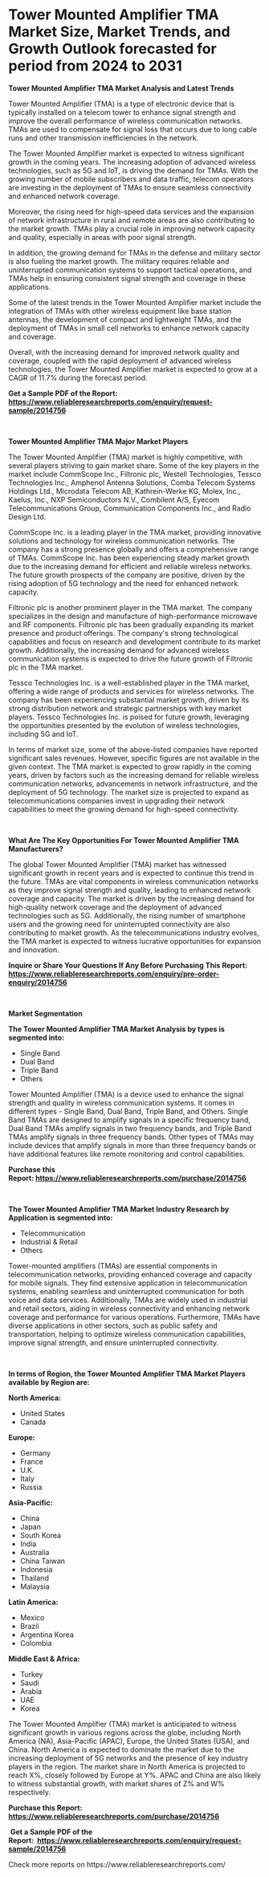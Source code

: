 <p><h1>Tower Mounted Amplifier TMA Market Size, Market Trends, and Growth Outlook forecasted for period from 2024 to 2031</h1></p><p><strong>Tower Mounted Amplifier TMA Market Analysis and Latest Trends</strong></p>
<p><p>Tower Mounted Amplifier (TMA) is a type of electronic device that is typically installed on a telecom tower to enhance signal strength and improve the overall performance of wireless communication networks. TMAs are used to compensate for signal loss that occurs due to long cable runs and other transmission inefficiencies in the network.</p><p>The Tower Mounted Amplifier market is expected to witness significant growth in the coming years. The increasing adoption of advanced wireless technologies, such as 5G and IoT, is driving the demand for TMAs. With the growing number of mobile subscribers and data traffic, telecom operators are investing in the deployment of TMAs to ensure seamless connectivity and enhanced network coverage.</p><p>Moreover, the rising need for high-speed data services and the expansion of network infrastructure in rural and remote areas are also contributing to the market growth. TMAs play a crucial role in improving network capacity and quality, especially in areas with poor signal strength.</p><p>In addition, the growing demand for TMAs in the defense and military sector is also fueling the market growth. The military requires reliable and uninterrupted communication systems to support tactical operations, and TMAs help in ensuring consistent signal strength and coverage in these applications.</p><p>Some of the latest trends in the Tower Mounted Amplifier market include the integration of TMAs with other wireless equipment like base station antennas, the development of compact and lightweight TMAs, and the deployment of TMAs in small cell networks to enhance network capacity and coverage.</p><p>Overall, with the increasing demand for improved network quality and coverage, coupled with the rapid deployment of advanced wireless technologies, the Tower Mounted Amplifier market is expected to grow at a CAGR of 11.7% during the forecast period.</p></p>
<p><strong>Get a Sample PDF of the Report:&nbsp; <a href="https://www.reliableresearchreports.com/enquiry/request-sample/2014756">https://www.reliableresearchreports.com/enquiry/request-sample/2014756</a></strong></p>
<p>&nbsp;</p>
<p><strong>Tower Mounted Amplifier TMA Major Market Players</strong></p>
<p><p>The Tower Mounted Amplifier (TMA) market is highly competitive, with several players striving to gain market share. Some of the key players in the market include CommScope Inc., Filtronic plc, Westell Technologies, Tessco Technologies Inc., Amphenol Antenna Solutions, Comba Telecom Systems Holdings Ltd., Microdata Telecom AB, Kathrein-Werke KG, Molex, Inc., Kaelus, Inc., NXP Semiconductors N.V., Combilent A/S, Eyecom Telecommunications Group, Communication Components Inc., and Radio Design Ltd.</p><p>CommScope Inc. is a leading player in the TMA market, providing innovative solutions and technology for wireless communication networks. The company has a strong presence globally and offers a comprehensive range of TMAs. CommScope Inc. has been experiencing steady market growth due to the increasing demand for efficient and reliable wireless networks. The future growth prospects of the company are positive, driven by the rising adoption of 5G technology and the need for enhanced network capacity.</p><p>Filtronic plc is another prominent player in the TMA market. The company specializes in the design and manufacture of high-performance microwave and RF components. Filtronic plc has been gradually expanding its market presence and product offerings. The company's strong technological capabilities and focus on research and development contribute to its market growth. Additionally, the increasing demand for advanced wireless communication systems is expected to drive the future growth of Filtronic plc in the TMA market.</p><p>Tessco Technologies Inc. is a well-established player in the TMA market, offering a wide range of products and services for wireless networks. The company has been experiencing substantial market growth, driven by its strong distribution network and strategic partnerships with key market players. Tessco Technologies Inc. is poised for future growth, leveraging the opportunities presented by the evolution of wireless technologies, including 5G and IoT.</p><p>In terms of market size, some of the above-listed companies have reported significant sales revenues. However, specific figures are not available in the given context. The TMA market is expected to grow rapidly in the coming years, driven by factors such as the increasing demand for reliable wireless communication networks, advancements in network infrastructure, and the deployment of 5G technology. The market size is projected to expand as telecommunications companies invest in upgrading their network capabilities to meet the growing demand for high-speed connectivity.</p></p>
<p>&nbsp;</p>
<p><strong>What Are The Key Opportunities For Tower Mounted Amplifier TMA Manufacturers?</strong></p>
<p><p>The global Tower Mounted Amplifier (TMA) market has witnessed significant growth in recent years and is expected to continue this trend in the future. TMAs are vital components in wireless communication networks as they improve signal strength and quality, leading to enhanced network coverage and capacity. The market is driven by the increasing demand for high-quality network coverage and the deployment of advanced technologies such as 5G. Additionally, the rising number of smartphone users and the growing need for uninterrupted connectivity are also contributing to market growth. As the telecommunications industry evolves, the TMA market is expected to witness lucrative opportunities for expansion and innovation.</p></p>
<p><strong>Inquire or Share Your Questions If Any Before Purchasing This Report: <a href="https://www.reliableresearchreports.com/enquiry/pre-order-enquiry/2014756">https://www.reliableresearchreports.com/enquiry/pre-order-enquiry/2014756</a></strong></p>
<p>&nbsp;</p>
<p><strong>Market Segmentation</strong></p>
<p><strong>The Tower Mounted Amplifier TMA Market Analysis by types is segmented into:</strong></p>
<p><ul><li>Single Band</li><li>Dual Band</li><li>Triple Band</li><li>Others</li></ul></p>
<p><p>Tower Mounted Amplifier (TMA) is a device used to enhance the signal strength and quality in wireless communication systems. It comes in different types - Single Band, Dual Band, Triple Band, and Others. Single Band TMAs are designed to amplify signals in a specific frequency band, Dual Band TMAs amplify signals in two frequency bands, and Triple Band TMAs amplify signals in three frequency bands. Other types of TMAs may include devices that amplify signals in more than three frequency bands or have additional features like remote monitoring and control capabilities.</p></p>
<p><strong>Purchase this Report:&nbsp;<a href="https://www.reliableresearchreports.com/purchase/2014756">https://www.reliableresearchreports.com/purchase/2014756</a></strong></p>
<p>&nbsp;</p>
<p><strong>The Tower Mounted Amplifier TMA Market Industry Research by Application is segmented into:</strong></p>
<p><ul><li>Telecommunication</li><li>Industrial & Retail</li><li>Others</li></ul></p>
<p><p>Tower-mounted amplifiers (TMAs) are essential components in telecommunication networks, providing enhanced coverage and capacity for mobile signals. They find extensive application in telecommunication systems, enabling seamless and uninterrupted communication for both voice and data services. Additionally, TMAs are widely used in industrial and retail sectors, aiding in wireless connectivity and enhancing network coverage and performance for various operations. Furthermore, TMAs have diverse applications in other sectors, such as public safety and transportation, helping to optimize wireless communication capabilities, improve signal strength, and ensure uninterrupted connectivity.</p></p>
<p>&nbsp;</p>
<p><strong>In terms of Region, the Tower Mounted Amplifier TMA Market Players available by Region are:</strong></p>
<p>
    <p> <strong> North America: </strong>
        <ul>
            <li>United States</li>
            <li>Canada</li>
        </ul>
        </p> 
    <p> <strong> Europe: </strong>
        <ul>
            <li>Germany</li>
            <li>France</li>
            <li>U.K.</li>
            <li>Italy</li>
            <li>Russia</li>
        </ul>
        </p> 
    <p> <strong> Asia-Pacific: </strong>
        <ul>
            <li>China</li>
            <li>Japan</li>
            <li>South Korea</li>
            <li>India</li>
            <li>Australia</li>
            <li>China Taiwan</li>
            <li>Indonesia</li>
            <li>Thailand</li>
            <li>Malaysia</li>
        </ul>
        </p> 
    <p> <strong> Latin America: </strong>
        <ul>
            <li>Mexico</li>
            <li>Brazil</li>
            <li>Argentina Korea</li>
            <li>Colombia</li>
        </ul>
        </p> 
    <p> <strong> Middle East & Africa: </strong>
        <ul>
            <li>Turkey</li>
            <li>Saudi</li>
            <li>Arabia</li>
            <li>UAE</li>
            <li>Korea</li>
        </ul>
    </p>
    </p>
<p><p>The Tower Mounted Amplifier (TMA) market is anticipated to witness significant growth in various regions across the globe, including North America (NA), Asia-Pacific (APAC), Europe, the United States (USA), and China. North America is expected to dominate the market due to the increasing deployment of 5G networks and the presence of key industry players in the region. The market share in North America is projected to reach X%, closely followed by Europe at Y%. APAC and China are also likely to witness substantial growth, with market shares of Z% and W% respectively.</p></p>
<p><strong>Purchase this Report: <a href="https://www.reliableresearchreports.com/purchase/2014756">https://www.reliableresearchreports.com/purchase/2014756</a></strong></p>
<p>&nbsp;<strong>Get a Sample PDF of the Report:&nbsp;&nbsp;<a href="https://www.reliableresearchreports.com/enquiry/request-sample/2014756">https://www.reliableresearchreports.com/enquiry/request-sample/2014756</a></strong></p>
<p><strong></strong></p>
<p>Check more reports on https://www.reliableresearchreports.com/</p>